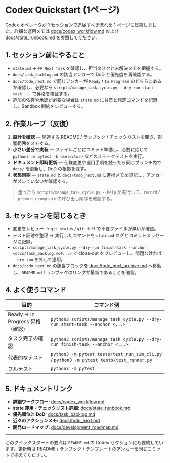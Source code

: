 # Codex Quickstart (1ページ)

Codex オペレータが 1 セッションで追従すべき流れを 1 ページに圧縮しました。詳細な運用メモは [docs/codex_workflow.md](codex_workflow.md) および [docs/state_runbook.md](state_runbook.md) を参照してください。

## 1. セッション前にやること
- `state.md` → `## Next Task` を確認し、担当タスクと未解決メモを把握する。
- `docs/task_backlog.md` の該当アンカーで DoD と優先度を再確認する。
- `docs/todo_next.md` で同じアンカーが `Ready` / `In Progress` のどちらにあるか確認し、必要なら `scripts/manage_task_cycle.py --dry-run start-task ...` で昇格を検証する。
- 追加の依存や承認が必要な場合は `state.md` に背景と想定コマンドを記録し、Sandbox 制約をレビューする。

## 2. 作業ループ（反復）
1. **設計を確認** — 関連する README / ランブック / チェックリストを開き、影響範囲をメモする。
2. **小さい差分で実装** — ファイルごとにコミット準備し、必要に応じて `python3 -m pytest -k <selector>` などのスモークテストを実行。
3. **ドキュメント即時更新** — 仕様変更や運用手順を触ったら同じブランチ内で `docs/` を更新し、DoD の根拠を残す。
4. **状態同期** — `state.md` と `docs/todo_next.md` に進捗メモを追記し、アンカーがズレていないか確認する。

> 迷ったら `scripts/manage_task_cycle.py --help` を実行して、`record` / `promote` / `complete` の呼び出し順序を確認する。

## 3. セッションを閉じるとき
- 変更をレビュー → `git status` / `git diff` で不要ファイルが無いか確認。
- テスト証跡を整理 → 実行したコマンドを `state.md` ログとコミットメッセージに記録。
- `scripts/manage_task_cycle.py --dry-run finish-task --anchor <docs/task_backlog.md#...>` で close-out をプレビューし、問題なければ `--dry-run` を外して適用。
- `docs/todo_next.md` の該当ブロックを [docs/todo_next_archive.md](todo_next_archive.md) へ移動し、`README.md` / ランブックのリンクが最新であることを確認。

## 4. よく使うコマンド
| 目的 | コマンド例 |
| --- | --- |
| Ready → In Progress 昇格（確認） | `python3 scripts/manage_task_cycle.py --dry-run start-task --anchor <...>` |
| タスク完了の確認 | `python3 scripts/manage_task_cycle.py --dry-run finish-task --anchor <...>` |
| 代表的なテスト | `python3 -m pytest tests/test_run_sim_cli.py` / `python3 -m pytest tests/test_runner.py` |
| フルテスト | `python3 -m pytest` |

## 5. ドキュメントリンク
- **詳細ワークフロー:** [docs/codex_workflow.md](codex_workflow.md)
- **state 運用・チェックリスト詳細:** [docs/state_runbook.md](state_runbook.md)
- **優先順位と DoD:** [docs/task_backlog.md](task_backlog.md)
- **近々のアクションメモ:** [docs/todo_next.md](todo_next.md)
- **開発ロードマップ:** [docs/development_roadmap.md](development_roadmap.md)

---
このクイックスタートの要点は `README.md` の Codex セクションにも要約しています。更新時は README / ランブック / テンプレートのアンカーを同じコミットで揃えてください。
